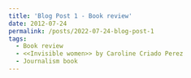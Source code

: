 ```yaml
---
title: 'Blog Post 1 - Book review'
date: 2012-07-24
permalink: /posts/2022-07-24-blog-post-1
tags:
  - Book review
  - <<Invisible women>> by Caroline Criado Perez
  - Journalism book
---
```



